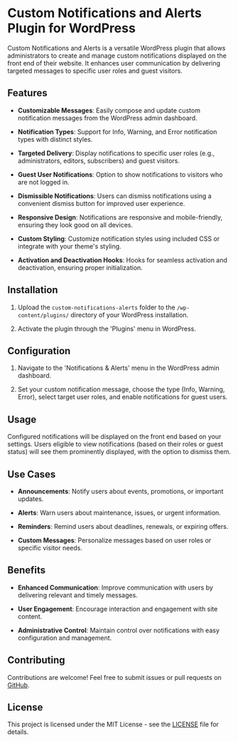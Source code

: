 # Custom Notifications and Alerts Plugin for WordPress

Custom Notifications and Alerts is a versatile WordPress plugin that allows administrators to create and manage custom notifications displayed on the front end of their website. It enhances user communication by delivering targeted messages to specific user roles and guest visitors.

## Features

- **Customizable Messages**: Easily compose and update custom notification messages from the WordPress admin dashboard.
  
- **Notification Types**: Support for Info, Warning, and Error notification types with distinct styles.
  
- **Targeted Delivery**: Display notifications to specific user roles (e.g., administrators, editors, subscribers) and guest visitors.
  
- **Guest User Notifications**: Option to show notifications to visitors who are not logged in.
  
- **Dismissible Notifications**: Users can dismiss notifications using a convenient dismiss button for improved user experience.
  
- **Responsive Design**: Notifications are responsive and mobile-friendly, ensuring they look good on all devices.
  
- **Custom Styling**: Customize notification styles using included CSS or integrate with your theme's styling.
  
- **Activation and Deactivation Hooks**: Hooks for seamless activation and deactivation, ensuring proper initialization.

## Installation

1. Upload the `custom-notifications-alerts` folder to the `/wp-content/plugins/` directory of your WordPress installation.
  
2. Activate the plugin through the 'Plugins' menu in WordPress.

## Configuration

1. Navigate to the 'Notifications & Alerts' menu in the WordPress admin dashboard.
   
2. Set your custom notification message, choose the type (Info, Warning, Error), select target user roles, and enable notifications for guest users.

## Usage

Configured notifications will be displayed on the front end based on your settings. Users eligible to view notifications (based on their roles or guest status) will see them prominently displayed, with the option to dismiss them.

## Use Cases

- **Announcements**: Notify users about events, promotions, or important updates.
  
- **Alerts**: Warn users about maintenance, issues, or urgent information.
  
- **Reminders**: Remind users about deadlines, renewals, or expiring offers.
  
- **Custom Messages**: Personalize messages based on user roles or specific visitor needs.

## Benefits

- **Enhanced Communication**: Improve communication with users by delivering relevant and timely messages.
  
- **User Engagement**: Encourage interaction and engagement with site content.
  
- **Administrative Control**: Maintain control over notifications with easy configuration and management.

## Contributing

Contributions are welcome! Feel free to submit issues or pull requests on [GitHub](https://github.com/your-repo-url).

## License

This project is licensed under the MIT License - see the [LICENSE](LICENSE) file for details.
